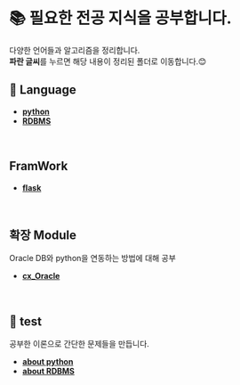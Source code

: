# 📚 필요한 전공 지식을 공부합니다.
다양한 언어들과 알고리즘을 정리합니다.  
**파란 글씨**를 누르면 해당 내용이 정리된 폴더로 이동합니다.😊
<br>


## 📂 Language
- [**python**](./python)
- [**RDBMS**](./RDBMS)

<br>

## FramWork
- [**flask**](./Flask)

<br>

## 확장 Module
Oracle DB와 python을 연동하는 방법에 대해 공부
- [**cx_Oracle**](./cx_Oracle)
<br>

## 📝 test
공부한 이론으로 간단한 문제들을 만듭니다.
- [**about python**](./test/python)
- [**about RDBMS**](./test/RDBMS)
